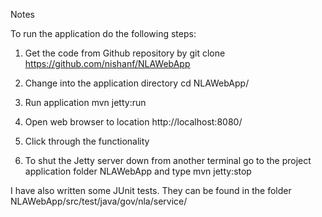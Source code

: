 Notes


To run the application do the following steps:

1. Get the code from Github repository by
	git clone https://github.com/nishanf/NLAWebApp

2. Change into the application directory
	cd NLAWebApp/

3. Run application
      mvn jetty:run

4. Open web browser to location http://localhost:8080/

5. Click through the functionality

6. To shut the Jetty server down from another terminal go to the project application folder NLAWebApp and type 
     mvn jetty:stop


I have also written some JUnit tests. They can be found in the folder NLAWebApp/src/test/java/gov/nla/service/

